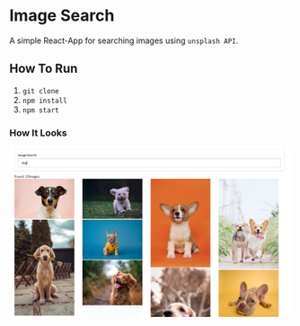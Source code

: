 # Image Search
A simple React-App for searching images using `unsplash API`.

## How To Run
1. `git clone`
2. `npm install` 
3. `npm start`

### How It Looks
![image](Screenshots/dog_search.png)
